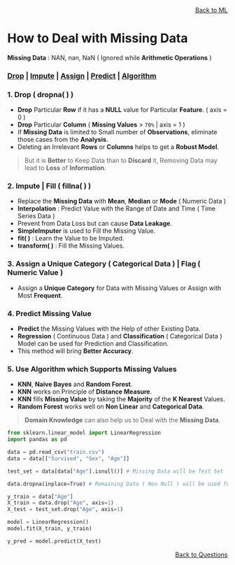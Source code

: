 <p align='right'><a align="right" href="https://github.com/KIRANKUMAR7296/Library/blob/main/Machine%20Learning/Machine%20Learning%20Models.md">Back to ML</a></p>

# How to Deal with Missing Data

**Missing Data** : NAN, nan, NaN ( Ignored while **Arithmetic Operations** )

<h3><a href="#del">Drop</a> | <a href="#impute">Impute</a> | <a href="#assign">Assign</a> | <a href="#predict">Predict</a> | <a href="#algo">Algorithm</a></h3>

<h3 name="del"> 1. Drop ( dropna( ) )</h3>

- **Drop** Particular **Row** if it has a **NULL** value for Particular **Feature**. ( axis = 0 )
- **Drop** Particular **Column** ( **Missing Values** > `70%` | axis = 1 )
- If **Missing Data** is limited to Small number of **Observations**, eliminate those cases from the **Analysis**.
- Deleting an Irrelevant **Rows** or **Columns** helps to get a **Robust Model**.

> But it is **Better** to Keep Data than to **Discard** it, Removing Data may lead to **Loss** of **Information**.

<h3 name="impute"> 2. Impute | Fill ( fillna( ) )</h3>

- Replace the **Missing Data** with **Mean**, **Median** or **Mode** ( Numeric Data ) 
- **Interpolation** : Predict Value with the Range of Date and Time ( Time Series Data ) 
- Prevent from Data Loss but can cause **Data Leakage**.
- **SimpleImputer** is used to Fill the Missing Value. 
- **fit( )** : Learn the Value to be Imputed.
- **transform( )** : Fill the Missing Values.

<h3 name="assign"> 3. Assign a Unique Category ( Categorical Data ) | Flag ( Numeric Value )</h3>

- Assign a **Unique Category** for Data with Missing Values or Assign with Most **Frequent**.

<h3 name="predict"> 4. Predict Missing Value</h3>

- **Predict** the Missing Values with the Help of other Existing Data.
- **Regression** ( Continuous Data ) and **Classification** ( Categorical Data ) Model can be used for Prediction and Classification.
- This method will bring **Better Accuracy**. 

<h3 name="algo"> 5. Use Algorithm which Supports Missing Values</h3>

- **KNN**, **Naive Bayes** and **Random Forest**.
- **KNN** works on Principle of **Distance Measure**.
- **KNN** fills **Missing Value** by taking the **Majority** of the **K Nearest** Values.
- **Random Forest** works well on **Non Linear** and **Categorical Data**.

> **Domain Knowledge** can also help us to Deal with the **Missing Data**.

```python
from sklearn.linear_model import LinearRegression
import pandas as pd

data = pd.read_csv("train.csv")
data = data[["Survived", "Sex", "Age"]]

test_set = data[data["Age"].isnull()] # Missing Data will be Test Set

data.dropna(inplace=True) # Remaining Data ( Non Null ) will be used for Training the Model

y_train = data["Age"]
X_train = data.drop("Age", axis=1)
X_test = test_set.drop("Age", axis=1)

model = LinearRegression()
model.fit(X_train, y_train)

y_pred = model.predict(X_test)
```

<p align='right'><a align="right" href="https://github.com/KIRANKUMAR7296/Library/blob/main/Interview.md">Back to Questions</a></p>
